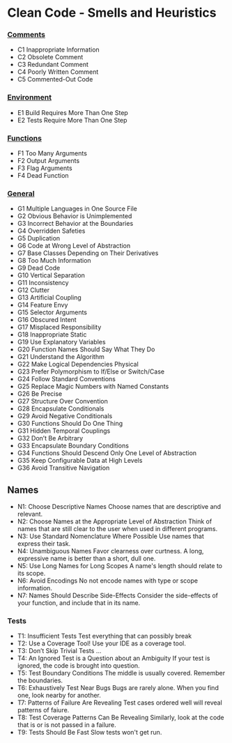 # Clean Code - Smells and Heuristics

### [Comments](https://github.wdf.sap.corp/I840973/code-review/blob/master/COMMENTS.md)
* C1 Inappropriate Information
* C2 Obsolete Comment
* C3 Redundant Comment
* C4 Poorly Written Comment 
* C5 Commented-Out Code

### [Environment](https://github.wdf.sap.corp/I840973/code-review/blob/master/ENVIRONMENT.md)
* E1 Build Requires More Than One Step
* E2 Tests Require More Than One Step

### [Functions](https://github.wdf.sap.corp/I840973/code-review/blob/master/FUNCTIONS.md)
* F1 Too Many Arguments
* F2 Output Arguments
* F3 Flag Arguments
* F4 Dead Function

### [General](https://github.wdf.sap.corp/I840973/code-review/blob/master/GENERAL.md)
* G1 Multiple Languages in One Source File
* G2 Obvious Behavior is Unimplemented
* G3 Incorrect Behavior at the Boundaries
* G4 Overridden Safeties 
* G5 Duplication 
* G6 Code at Wrong Level of Abstraction 
* G7 Base Classes Depending on Their Derivatives 
* G8 Too Much Information 
* G9 Dead Code
* G10 Vertical Separation 
* G11 Inconsistency 
* G12 Clutter
* G13 Artificial Coupling 
* G14 Feature Envy
* G15 Selector Arguments
* G16 Obscured Intent 
* G17 Misplaced Responsibility 
* G18 Inappropriate Static
* G19 Use Explanatory Variables
* G20 Function Names Should Say What They Do
* G21 Understand the Algorithm
* G22 Make Logical Dependencies Physical
* G23 Prefer Polymorphism to If/Else or Switch/Case
* G24 Follow Standard Conventions
* G25 Replace Magic Numbers with Named Constants 
* G26 Be Precise 
* G27 Structure Over Convention
* G28 Encapsulate Conditionals
* G29 Avoid Negative Conditionals
* G30 Functions Should Do One Thing
* G31 Hidden Temporal Couplings
* G32 Don’t Be Arbitrary
* G33 Encapsulate Boundary Conditions
* G34 Functions Should Descend Only One Level of Abstraction 
* G35 Keep Configurable Data at High Levels
* G36 Avoid Transitive Navigation 

## Names 
* N1: Choose Descriptive Names Choose names that are descriptive and relevant. 
* N2: Choose Names at the Appropriate Level of Abstraction Think of names that are still clear to the user when used in different programs. 
* N3: Use Standard Nomenclature Where Possible Use names that express their task. 
* N4: Unambiguous Names Favor clearness over curtness. A long, expressive name is better than a short, dull one. 
* N5: Use Long Names for Long Scopes A name's length should relate to its scope. 
* N6: Avoid Encodings No not encode names with type or scope information. 
* N7: Names Should Describe Side-Effects Consider the side-effects of your function, and include that in its name. 

### Tests 
* T1: Insufficient Tests Test everything that can possibly break 
* T2: Use a Coverage Tool! Use your IDE as a coverage tool. 
* T3: Don’t Skip Trivial Tests ... 
* T4: An Ignored Test is a Question about an Ambiguity If your test is ignored, the code is brought into question. 
* T5: Test Boundary Conditions The middle is usually covered. Remember the boundaries. 
* T6: Exhaustively Test Near Bugs Bugs are rarely alone. When you find one, look nearby for another. 
* T7: Patterns of Failure Are Revealing Test cases ordered well will reveal patterns of faiure. 
* T8: Test Coverage Patterns Can Be Revealing Similarly, look at the code that is or is not passed in a failure. 
* T9: Tests Should Be Fast Slow tests won't get run.
